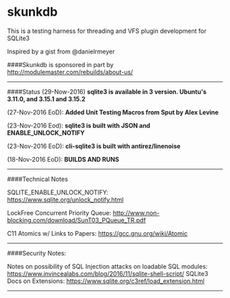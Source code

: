 # skunkdb

This is a testing harness for threading and VFS plugin development for SQLite3 

Inspired by a gist from @danielrmeyer

####Skunkdb is sponsored in part by http://modulemaster.com/rebuilds/about-us/

-----

####Status 
(29-Now-2016) **sqlite3 is available in 3 version. Ubuntu's 3.11.0, and 3.15.1 and 3.15.2**

(27-Nov-2016 EoD): **Added Unit Testing Macros from Sput by Alex Levine**

(23-Nov-2016 Eod): **sqlite3 is built with JSON and ENABLE_UNLOCK_NOTIFY**

(23-Nov-2016 EoD): **cli-sqlite3 is built with antirez/linenoise**

(18-Nov-2016 EoD): **BUILDS AND RUNS**

-----

####Technical Notes

SQLITE_ENABLE_UNLOCK_NOTIFY: https://www.sqlite.org/unlock_notify.html

LockFree Concurrent Priority Queue: http://www.non-blocking.com/download/SunT03_PQueue_TR.pdf

C11 Atomics w/ Links to Papers: https://gcc.gnu.org/wiki/Atomic

-----

####Security Notes:

Notes on possibility of SQL Injection attacks on loadable SQL modules: https://www.invincealabs.com/blog/2016/11/sqlite-shell-script/ SQLite3 Docs on Extensions: https://www.sqlite.org/c3ref/load_extension.html

-----

